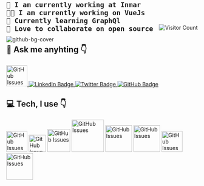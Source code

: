  <div align="right">
 
 ![Visitor Count](https://profile-counter.glitch.me/{ShaktiMandal}/count.svg)
 
 </div>
 
 ![github-bg-cover](https://user-images.githubusercontent.com/34964652/232860226-293f2d9e-9a12-49f0-bb94-9698df84e30f.png)
  <section style="margin-top: -160px; padding-top: 0;"> 
  
  <h2>
      
    😀 Pronounce - He/Him
    💼 I am currently working at Inmar
    👨‍💻 I am currently working on VueJs
    📙 Currently learning GraphQl
    🤝 Love to collaborate on open source
 
  </h2>
  
  <div>
  
  <section  align='left'>
  <h2>
    
  💬 Ask me anyhting 👇
    
  </h2>

     
  <a href="https://github.com/ShaktiMandal/ShaktiMandal/issues/" target="_blank">
    <img width="55px"
      src="https://img.shields.io/static/v1?label=&message=HERE&color=blue"
      alt="GitHub Issues"
    />
  </a>
  <a href="https://www.linkedin.com/in/shakti-shankar-mandal-425978124/" target="_blank">
    <img
      src="https://img.shields.io/badge/LinkedIn-blue?style=for-the-badge&logo=linkedin&logoColor=white"
      alt="LinkedIn Badge"
    />
  </a>
  <a href="https://twitter.com/san_sontu" target="_blank">
    <img
      src="https://img.shields.io/badge/Twitter-blue?style=for-the-badge&logo=twitter&logoColor=white"
      alt="Twitter Badge"
    />
  </a>
  <a href="https://github.com/ShaktiMandal" target="_blank">
    <img src="https://img.shields.io/badge/gitHub-blue?style=for-the-badge&logo=github&logoColor=white"
    alt="GitHub Badge" />
  </a>
    
  </section>  
  </div>
  <p></p>
  
  <div>
  
  <section  align='left'>
  <h2>
    
  💻 Tech, I use 👇
    
  </h2>
  <img width="55px"
      src="https://img.shields.io/badge/Vue-gray?style=for-the-badge&logo=vue.js&logoColor=blue"
      alt="GitHub Issues"
  />
  <img width="45px"
      src="https://img.shields.io/badge/JS-blue?style=for-the-badge&logo=javascript&logoColor=yellow"
      alt="GitHub Issues"
  />
  <img width="60px"
      src="https://img.shields.io/badge/react-white?style=for-the-badge&logo=react&logoColor=blue"
      alt="GitHub Issues"
  />
  <img width="85px"
      src="https://img.shields.io/badge/typescript-white?style=for-the-badge&logo=typescript&logoColor=blue"
      alt="GitHub Issues"
  />
  <img width="70px"
      src="https://img.shields.io/badge/cshrap-lavender?style=for-the-badge&logo=csharp&logoColor=blue"
      alt="GitHub Issues"
  />
  <img width="70px"
      src="https://img.shields.io/badge/dotnet-Purple?style=for-the-badge&logo=dotnet&logoColor=blue"
      alt="GitHub Issues"
  />
  <img width="55px"
      src="https://img.shields.io/badge/vite-lightsalmon?style=for-the-badge&logo=vite&logoColor=blue"
      alt="GitHub Issues"
  />
  <img width="70px"
      src="https://img.shields.io/badge/nextjs-black?style=for-the-badge&logo=next.js&logoColor=blue"
      alt="GitHub Issues"
  />

  </section>  
  </div>
    
<!--   [![Shakti's GitHub stats](https://github-readme-stats.vercel.app/api?username=ShaktiMandal&show_icons=true)](https://github.com/ShaktiMandal/github-readme-stats)
    
  [![Top Langs](https://github-readme-stats.vercel.app/api/top-langs/?username=ShaktiMandal&show_icons=true)](https://github.com/ShaktiMandal/github-readme-stats) -->


  </div>
